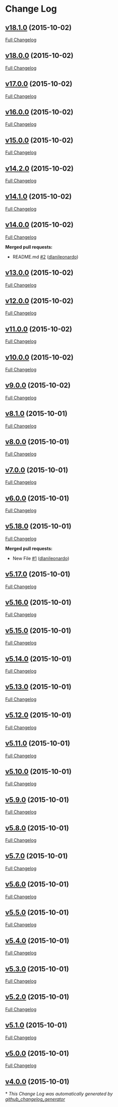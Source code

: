 # Change Log

## [v18.1.0](https://github.com/dlanileonardo/test-bumpversion/tree/v18.1.0) (2015-10-02)
[Full Changelog](https://github.com/dlanileonardo/test-bumpversion/compare/v18.0.0...v18.1.0)

## [v18.0.0](https://github.com/dlanileonardo/test-bumpversion/tree/v18.0.0) (2015-10-02)
[Full Changelog](https://github.com/dlanileonardo/test-bumpversion/compare/v17.0.0...v18.0.0)

## [v17.0.0](https://github.com/dlanileonardo/test-bumpversion/tree/v17.0.0) (2015-10-02)
[Full Changelog](https://github.com/dlanileonardo/test-bumpversion/compare/v16.0.0...v17.0.0)

## [v16.0.0](https://github.com/dlanileonardo/test-bumpversion/tree/v16.0.0) (2015-10-02)
[Full Changelog](https://github.com/dlanileonardo/test-bumpversion/compare/v15.0.0...v16.0.0)

## [v15.0.0](https://github.com/dlanileonardo/test-bumpversion/tree/v15.0.0) (2015-10-02)
[Full Changelog](https://github.com/dlanileonardo/test-bumpversion/compare/v14.2.0...v15.0.0)

## [v14.2.0](https://github.com/dlanileonardo/test-bumpversion/tree/v14.2.0) (2015-10-02)
[Full Changelog](https://github.com/dlanileonardo/test-bumpversion/compare/v14.1.0...v14.2.0)

## [v14.1.0](https://github.com/dlanileonardo/test-bumpversion/tree/v14.1.0) (2015-10-02)
[Full Changelog](https://github.com/dlanileonardo/test-bumpversion/compare/v14.0.0...v14.1.0)

## [v14.0.0](https://github.com/dlanileonardo/test-bumpversion/tree/v14.0.0) (2015-10-02)
[Full Changelog](https://github.com/dlanileonardo/test-bumpversion/compare/v13.0.0...v14.0.0)

**Merged pull requests:**

- README.md [\#2](https://github.com/dlanileonardo/test-bumpversion/pull/2) ([dlanileonardo](https://github.com/dlanileonardo))

## [v13.0.0](https://github.com/dlanileonardo/test-bumpversion/tree/v13.0.0) (2015-10-02)
[Full Changelog](https://github.com/dlanileonardo/test-bumpversion/compare/v12.0.0...v13.0.0)

## [v12.0.0](https://github.com/dlanileonardo/test-bumpversion/tree/v12.0.0) (2015-10-02)
[Full Changelog](https://github.com/dlanileonardo/test-bumpversion/compare/v11.0.0...v12.0.0)

## [v11.0.0](https://github.com/dlanileonardo/test-bumpversion/tree/v11.0.0) (2015-10-02)
[Full Changelog](https://github.com/dlanileonardo/test-bumpversion/compare/v10.0.0...v11.0.0)

## [v10.0.0](https://github.com/dlanileonardo/test-bumpversion/tree/v10.0.0) (2015-10-02)
[Full Changelog](https://github.com/dlanileonardo/test-bumpversion/compare/v9.0.0...v10.0.0)

## [v9.0.0](https://github.com/dlanileonardo/test-bumpversion/tree/v9.0.0) (2015-10-02)
[Full Changelog](https://github.com/dlanileonardo/test-bumpversion/compare/v8.1.0...v9.0.0)

## [v8.1.0](https://github.com/dlanileonardo/test-bumpversion/tree/v8.1.0) (2015-10-01)
[Full Changelog](https://github.com/dlanileonardo/test-bumpversion/compare/v8.0.0...v8.1.0)

## [v8.0.0](https://github.com/dlanileonardo/test-bumpversion/tree/v8.0.0) (2015-10-01)
[Full Changelog](https://github.com/dlanileonardo/test-bumpversion/compare/v7.0.0...v8.0.0)

## [v7.0.0](https://github.com/dlanileonardo/test-bumpversion/tree/v7.0.0) (2015-10-01)
[Full Changelog](https://github.com/dlanileonardo/test-bumpversion/compare/v6.0.0...v7.0.0)

## [v6.0.0](https://github.com/dlanileonardo/test-bumpversion/tree/v6.0.0) (2015-10-01)
[Full Changelog](https://github.com/dlanileonardo/test-bumpversion/compare/v5.18.0...v6.0.0)

## [v5.18.0](https://github.com/dlanileonardo/test-bumpversion/tree/v5.18.0) (2015-10-01)
[Full Changelog](https://github.com/dlanileonardo/test-bumpversion/compare/v5.17.0...v5.18.0)

**Merged pull requests:**

- New File [\#1](https://github.com/dlanileonardo/test-bumpversion/pull/1) ([dlanileonardo](https://github.com/dlanileonardo))

## [v5.17.0](https://github.com/dlanileonardo/test-bumpversion/tree/v5.17.0) (2015-10-01)
[Full Changelog](https://github.com/dlanileonardo/test-bumpversion/compare/v5.16.0...v5.17.0)

## [v5.16.0](https://github.com/dlanileonardo/test-bumpversion/tree/v5.16.0) (2015-10-01)
[Full Changelog](https://github.com/dlanileonardo/test-bumpversion/compare/v5.15.0...v5.16.0)

## [v5.15.0](https://github.com/dlanileonardo/test-bumpversion/tree/v5.15.0) (2015-10-01)
[Full Changelog](https://github.com/dlanileonardo/test-bumpversion/compare/v5.14.0...v5.15.0)

## [v5.14.0](https://github.com/dlanileonardo/test-bumpversion/tree/v5.14.0) (2015-10-01)
[Full Changelog](https://github.com/dlanileonardo/test-bumpversion/compare/v5.13.0...v5.14.0)

## [v5.13.0](https://github.com/dlanileonardo/test-bumpversion/tree/v5.13.0) (2015-10-01)
[Full Changelog](https://github.com/dlanileonardo/test-bumpversion/compare/v5.12.0...v5.13.0)

## [v5.12.0](https://github.com/dlanileonardo/test-bumpversion/tree/v5.12.0) (2015-10-01)
[Full Changelog](https://github.com/dlanileonardo/test-bumpversion/compare/v5.11.0...v5.12.0)

## [v5.11.0](https://github.com/dlanileonardo/test-bumpversion/tree/v5.11.0) (2015-10-01)
[Full Changelog](https://github.com/dlanileonardo/test-bumpversion/compare/v5.10.0...v5.11.0)

## [v5.10.0](https://github.com/dlanileonardo/test-bumpversion/tree/v5.10.0) (2015-10-01)
[Full Changelog](https://github.com/dlanileonardo/test-bumpversion/compare/v5.9.0...v5.10.0)

## [v5.9.0](https://github.com/dlanileonardo/test-bumpversion/tree/v5.9.0) (2015-10-01)
[Full Changelog](https://github.com/dlanileonardo/test-bumpversion/compare/v5.8.0...v5.9.0)

## [v5.8.0](https://github.com/dlanileonardo/test-bumpversion/tree/v5.8.0) (2015-10-01)
[Full Changelog](https://github.com/dlanileonardo/test-bumpversion/compare/v5.7.0...v5.8.0)

## [v5.7.0](https://github.com/dlanileonardo/test-bumpversion/tree/v5.7.0) (2015-10-01)
[Full Changelog](https://github.com/dlanileonardo/test-bumpversion/compare/v5.6.0...v5.7.0)

## [v5.6.0](https://github.com/dlanileonardo/test-bumpversion/tree/v5.6.0) (2015-10-01)
[Full Changelog](https://github.com/dlanileonardo/test-bumpversion/compare/v5.5.0...v5.6.0)

## [v5.5.0](https://github.com/dlanileonardo/test-bumpversion/tree/v5.5.0) (2015-10-01)
[Full Changelog](https://github.com/dlanileonardo/test-bumpversion/compare/v5.4.0...v5.5.0)

## [v5.4.0](https://github.com/dlanileonardo/test-bumpversion/tree/v5.4.0) (2015-10-01)
[Full Changelog](https://github.com/dlanileonardo/test-bumpversion/compare/v5.3.0...v5.4.0)

## [v5.3.0](https://github.com/dlanileonardo/test-bumpversion/tree/v5.3.0) (2015-10-01)
[Full Changelog](https://github.com/dlanileonardo/test-bumpversion/compare/v5.2.0...v5.3.0)

## [v5.2.0](https://github.com/dlanileonardo/test-bumpversion/tree/v5.2.0) (2015-10-01)
[Full Changelog](https://github.com/dlanileonardo/test-bumpversion/compare/v5.1.0...v5.2.0)

## [v5.1.0](https://github.com/dlanileonardo/test-bumpversion/tree/v5.1.0) (2015-10-01)
[Full Changelog](https://github.com/dlanileonardo/test-bumpversion/compare/v5.0.0...v5.1.0)

## [v5.0.0](https://github.com/dlanileonardo/test-bumpversion/tree/v5.0.0) (2015-10-01)
[Full Changelog](https://github.com/dlanileonardo/test-bumpversion/compare/v4.0.0...v5.0.0)

## [v4.0.0](https://github.com/dlanileonardo/test-bumpversion/tree/v4.0.0) (2015-10-01)


\* *This Change Log was automatically generated by [github_changelog_generator](https://github.com/skywinder/Github-Changelog-Generator)*